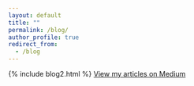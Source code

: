 ```yaml
---
layout: default
title: ""
permalink: /blog/
author_profile: true
redirect_from:
  - /blog
---
```

{% include blog2.html %}
[View my articles on Medium](https://medium.com/@sharonashferguson/) 
